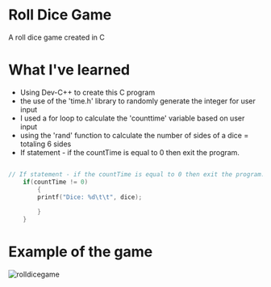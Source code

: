 # Roll Dice Game
A roll dice game created in C


# What I've learned
- Using Dev-C++ to create this C program
- the use of the 'time.h' library to randomly generate the integer for user input
- I used a for loop to calculate the 'counttime' variable based on user input
- using the 'rand' function to calculate the number of sides of a dice = totaling 6 sides
- If statement - if the countTime is equal to 0 then exit the program.
```c

// If statement - if the countTime is equal to 0 then exit the program...
	if(countTime != 0)
		{
		printf("Dice: %d\t\t", dice);
		
		}
	}
```

# Example of the game
![rolldicegame](https://user-images.githubusercontent.com/36749450/93713522-819d7680-fb2a-11ea-9cae-bf1b3f3f685c.PNG)

